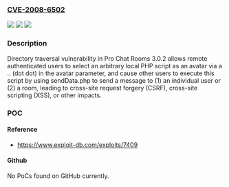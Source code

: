 ### [CVE-2008-6502](https://cve.mitre.org/cgi-bin/cvename.cgi?name=CVE-2008-6502)
![](https://img.shields.io/static/v1?label=Product&message=n%2Fa&color=blue)
![](https://img.shields.io/static/v1?label=Version&message=n%2Fa&color=blue)
![](https://img.shields.io/static/v1?label=Vulnerability&message=n%2Fa&color=brighgreen)

### Description

Directory traversal vulnerability in Pro Chat Rooms 3.0.2 allows remote authenticated users to select an arbitrary local PHP script as an avatar via a .. (dot dot) in the avatar parameter, and cause other users to execute this script by using sendData.php to send a message to (1) an individual user or (2) a room, leading to cross-site request forgery (CSRF), cross-site scripting (XSS), or other impacts.

### POC

#### Reference
- https://www.exploit-db.com/exploits/7409

#### Github
No PoCs found on GitHub currently.

